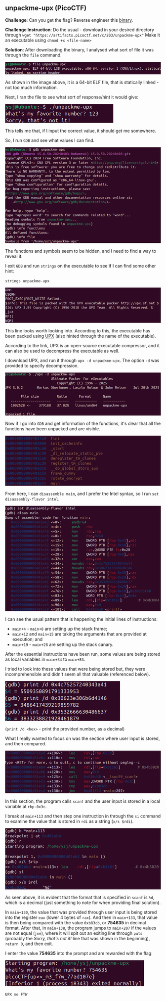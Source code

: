## unpackme-upx (PicoCTF)

**Challenge**: 
Can you get the flag?
Reverse engineer this [binary](https://artifacts.picoctf.net/c/203/unpackme-upx).

**Challenge Instruction**:
Do the usual - download in your desired directory through `wget "https://artifacts.picoctf.net/c/203/unpackme-upx"`
Make it an executable using `chmod +x <file-name>`

**Solution**:
After downloading the binary, I analysed what sort of file it was through the `file` command.

![file](images/file.png)

As shown in the image above, it is a 64-bit ELF file, that is statically linked - not too much information.

Next, I ran the file to see what sort of response/hint it would give:

![run](images/run.png)

This tells me that, if I input the correct value, it should get me somewhere.

So, I run `GDB` and see what values I can find. 

![initial](images/init-gdb.png)

The functions and symbols seem to be hidden, and I need to find a way to reveal it.

I exit `GDB` and run `strings` on the executable to see if I can find some other hint:

`strings unpackme-upx`

![strings](images/strings.png)

This line looks worth looking into. According to this, the executable has been packed using [UPX](https://github.com/upx/upx) (also hinted through the name of the executable).


According to the link, UPX is an open-source executable compressor, and it can also be used to decompress the executable as well.

I download UPX, and run it through `upx -d unpackme-upx`. The option `-d` was provided to specify decompression.

![unpack](images/upx.png)

Now if I go into `GDB` and get information of the functions, it's clear that all the functions have been unpacked and are visible.

![info functions](images/info-functions.png)

From here, I can `disassemble main`, and I prefer the Intel syntax, so I run `set disassembly-flavor intel`.

![disassemble main](images/disas-main.png)

I can see the usual pattern that is happening the initial lines of instructions:

- `main+4` - `main+8` are setting up the stack frame;
- `main+12` and `main+15` are taking the arguments that are provided at execution; and
- `main+19` - `main+28` are setting up the stack canary.

After the essential instructions have been run, some values are being stored as local variables in `main+34` to `main+83`.

I tried to look into these values that were being stored but, they were incomprehensible and didn't seem all that valuable (referenced below).

![strange values](images/print-decimal.png)

(`print /d <hex>` - print the provided number, as a decimal)

What I really wanted to focus on was the section where user input is stored, and then compared.

![meat and veggies](images/core.png)

In this section, the program calls `scanf` and the user input is stored in a local variable at `rbp-0x3c`.

I break at `main+113` and then step one instruction in through the `si` command to examine the value that is stored in `rdi` as a string (`x/s $rdi`).

![analyse](images/break.png)

As seen above, it is evident that the format that is specified in `scanf` is `%d`, which is a decimal (just something to note for when providing final solution).

In `main+130`, the value that was provided through user input is being stored into the register `eax` (lower 4 bytes of `rax`).
And then in `main+133`, that value is then being compared with the value `0xb83cb`, or **754635** in decimal format.
After that, in `main+138`, the program jumps to `main+207` if the values are not equal (`jne`), where it will spit out an exiting line through `puts` (probably the *Sorry, that's not it!* line that was shown in the beginning), `return 0`, and then exit.

I enter the value **754635** into the prompt and am rewarded with the flag:

![clear](images/clear.png)

`UPX me FTW`
